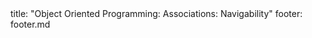 <frontmatter>
title: "Object Oriented Programming: Associations: Navigability"
footer: footer.md
</frontmatter>

<include src="navbar.md" boilerplate />

<include src="unit-inPage-asFlat.md" boilerplate />